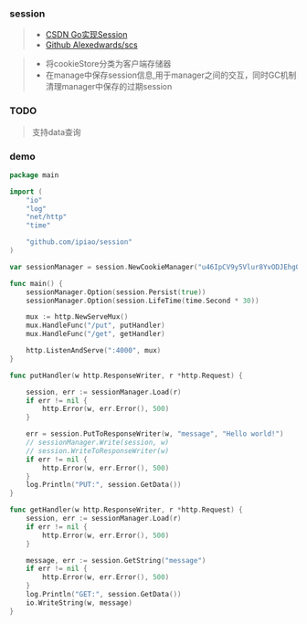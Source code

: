 <!-- 简单的session处理机制 -->

### session

>- [CSDN Go实现Session](http://blog.csdn.net/lzy_zhi_yuan/article/details/73127601)
>- [Github Alexedwards/scs](https://github.com/alexedwards/scs)

> - 将cookieStore分类为客户端存储器
> - 在manage中保存session信息,用于manager之间的交互，同时GC机制清理manager中保存的过期session


### TODO
>支持data查询

###  demo

```go
package main

import (
	"io"
	"log"
	"net/http"
	"time"

	"github.com/ipiao/session"
)

var sessionManager = session.NewCookieManager("u46IpCV9y5Vlur8YvODJEhgOY8m9JVE4")

func main() {
	sessionManager.Option(session.Persist(true))
	sessionManager.Option(session.LifeTime(time.Second * 30))

	mux := http.NewServeMux()
	mux.HandleFunc("/put", putHandler)
	mux.HandleFunc("/get", getHandler)

	http.ListenAndServe(":4000", mux)
}

func putHandler(w http.ResponseWriter, r *http.Request) {

	session, err := sessionManager.Load(r)
	if err != nil {
		http.Error(w, err.Error(), 500)
	}

	err = session.PutToResponseWriter(w, "message", "Hello world!")
	// sessionManager.Write(session, w)
	// session.WriteToResponseWriter(w)
	if err != nil {
		http.Error(w, err.Error(), 500)
	}
	log.Println("PUT:", session.GetData())
}

func getHandler(w http.ResponseWriter, r *http.Request) {
	session, err := sessionManager.Load(r)
	if err != nil {
		http.Error(w, err.Error(), 500)
	}

	message, err := session.GetString("message")
	if err != nil {
		http.Error(w, err.Error(), 500)
	}
	log.Println("GET:", session.GetData())
	io.WriteString(w, message)
}

```